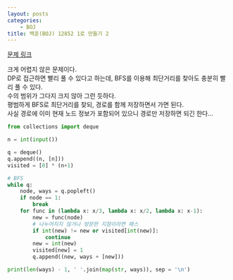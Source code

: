 ```yaml
---
layout: posts
categories:
    - BOJ
title: 백준(BOJ) 12852 1로 만들기 2
---
```


[문제 링크](https://www.acmicpc.net/problem/12852)

크게 어렵지 않은 문제이다.  
DP로 접근하면 빨리 풀 수 있다고 하는데, BFS를 이용해 최단거리를 찾아도 충분히 빨리 풀 수 있다.  
수의 범위가 그다지 크지 않아 그런 듯하다.  
평범하게 BFS로 최단거리를 찾되, 경로를 함께 저장하면서 가면 된다.  
사실 경로에 이미 현재 노드 정보가 포함되어 있으니 경로만 저장하면 되긴 한다...  

```python
from collections import deque

n = int(input())

q = deque()
q.append((n, [n]))
visited = [0] * (n+1)

# BFS
while q:
    node, ways = q.popleft()
    if node == 1:
        break
    for func in (lambda x: x/3, lambda x: x/2, lambda x: x-1):
        new = func(node)
        # 나누어지지 않거나 방문한 지점이라면 패스
        if int(new) != new or visited[int(new)]:
            continue
        new = int(new)
        visited[new] = 1
        q.append((new, ways + [new]))

print(len(ways) - 1, ' '.join(map(str, ways)), sep = '\n')
```
